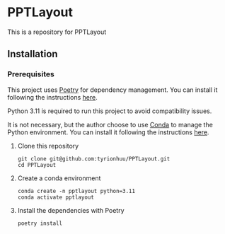 # PPTLayout

This is a repository for PPTLayout

## Installation

### Prerequisites

This project uses [Poetry](https://python-poetry.org/) for dependency management. You can install it following the instructions [here](https://python-poetry.org/docs/#installation).

Python 3.11 is required to run this project to avoid compatibility issues.

It is not necessary, but the author choose to use [Conda](https://docs.conda.io/en/latest/) to manage the Python environment. You can install it following the instructions [here](https://docs.conda.io/en/latest/miniconda.html).

1. Clone this repository

    ``` shell
    git clone git@github.com:tyrionhuu/PPTLayout.git
    cd PPTLayout
    ```

2. Create a conda environment

    ``` shell
    conda create -n pptlayout python=3.11
    conda activate pptlayout
    ```

3. Install the dependencies with Poetry

    ``` shell
    poetry install
    ```
